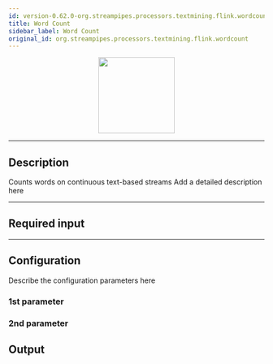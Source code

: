```yaml
---
id: version-0.62.0-org.streampipes.processors.textmining.flink.wordcount
title: Word Count
sidebar_label: Word Count
original_id: org.streampipes.processors.textmining.flink.wordcount
---
```




<p align="center"> 
    <img src="/docs/img/pipeline-elements/org.streampipes.processors.textmining.flink.wordcount/icon.png" width="150px;" class="pe-image-documentation"/>
</p>

***

## Description

Counts words on continuous text-based streams
Add a detailed description here

***

## Required input


***

## Configuration

Describe the configuration parameters here

### 1st parameter


### 2nd parameter

## Output
